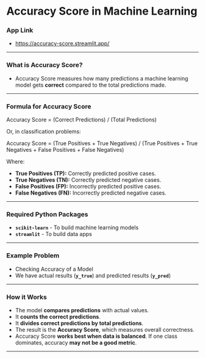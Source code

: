 # Accuracy Score in Machine Learning
### App Link 
- https://accuracy-score.streamlit.app/
---
### What is Accuracy Score?
- Accuracy Score measures how many predictions a machine learning model gets **correct** compared to the total predictions made.
---
### Formula for Accuracy Score
Accuracy Score = (Correct Predictions) / (Total Predictions)

Or, in classification problems:

Accuracy Score = (True Positives + True Negatives) / (True Positives + True Negatives + False Positives + False Negatives)

Where:
- **True Positives (TP):** Correctly predicted positive cases.
- **True Negatives (TN):** Correctly predicted negative cases.
- **False Positives (FP):** Incorrectly predicted positive cases.
- **False Negatives (FN):** Incorrectly predicted negative cases.
---
### Required Python Packages
- **`scikit-learn`** - To build machine learning models
- **`streamlit`** - To build data apps
---
### Example Problem
- Checking Accuracy of a Model
- We have actual results (**`y_true`**) and predicted results (**`y_pred`**)
---
### How it Works
* The model **compares predictions** with actual values.
* It **counts the correct predictions**.
* It **divides correct predictions by total predictions**.
* The result is the **Accuracy Score**, which measures overall correctness.
* Accuracy Score **works best when data is balanced**. If one class dominates, accuracy **may not be a good metric**.
---
